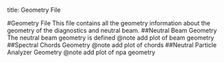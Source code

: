 title: Geometry File

#Geometry File
This file contains all the geometry information about the geometry of the diagnostics and neutral beam.
##Neutral Beam Geometry
The neutral beam geometry is defined 
@note add plot of beam geometry
##Spectral Chords Geometry
@note add plot of chords
##Neutral Particle Analyzer Geometry
@note add plot of npa geometry
